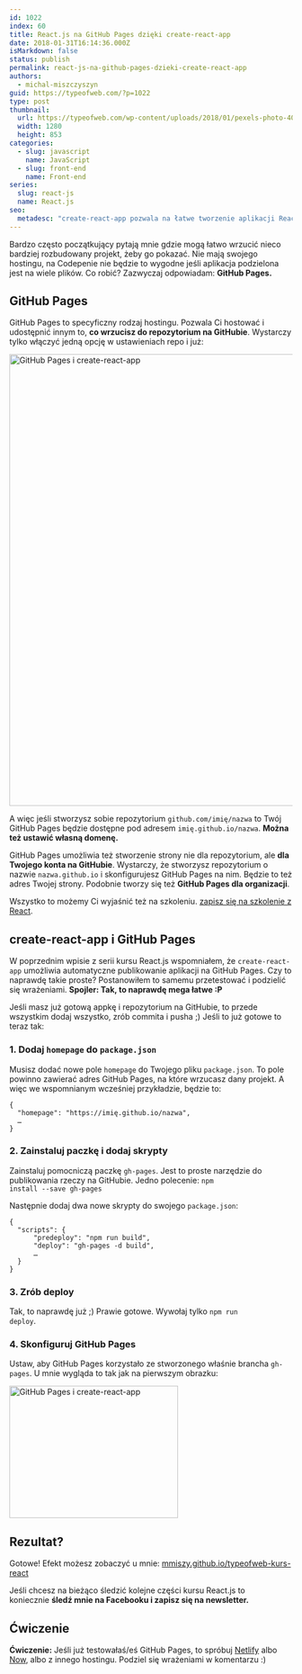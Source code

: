 ```yaml
---
id: 1022
index: 60
title: React.js na GitHub Pages dzięki create-react-app
date: 2018-01-31T16:14:36.000Z
isMarkdown: false
status: publish
permalink: react-js-na-github-pages-dzieki-create-react-app
authors:
  - michal-miszczyszyn
guid: https://typeofweb.com/?p=1022
type: post
thumbnail:
  url: https://typeofweb.com/wp-content/uploads/2018/01/pexels-photo-405031.jpeg
  width: 1280
  height: 853
categories:
  - slug: javascript
    name: JavaScript
  - slug: front-end
    name: Front-end
series:
  slug: react-js
  name: React.js
seo:
  metadesc: "create-react-app pozwala na łatwe tworzenie aplikacji React.js. Ale posiada też nieco ukrytą funkcję: Prosty deploy na GitHub Pages. GitHub Pages jest idealnym miejscem dla prostych aplikacji, dem i Twojego portfolio! W tym wpisie pokazuję\_jak łatwo zrobić deploy aplikacji React.js (create-react-app) na GitHub Pages."
---
```


Bardzo często początkujący pytają mnie gdzie mogą łatwo wrzucić nieco bardziej rozbudowany projekt, żeby go pokazać. Nie mają swojego hostingu, na Codepenie nie będzie to wygodne jeśli aplikacja podzielona jest na wiele plików. Co robić? Zazwyczaj odpowiadam: <strong>GitHub Pages.</strong>

<h2>GitHub Pages</h2>

GitHub Pages to specyficzny rodzaj hostingu. Pozwala Ci hostować i udostępnić innym to, <strong>co wrzucisz do repozytorium na GitHubie</strong>. Wystarczy tylko włączyć jedną opcję w ustawieniach repo i już:

<a href="https://typeofweb.com/wp-content/uploads/2018/01/Screenshot-2018-01-29-20.11.18.png"><img class="aligncenter size-large wp-image-1023" src="https://typeofweb.com/wp-content/uploads/2018/01/Screenshot-2018-01-29-20.11.18-1024x803.png" alt="GitHub Pages i create-react-app" width="1024" height="803" /></a>

A więc jeśli stworzysz sobie repozytorium <code>github.com/imię/nazwa</code> to Twój GitHub Pages będzie dostępne pod adresem <code>imię.github.io/nazwa</code>. <strong>Można też ustawić własną domenę.</strong>

GitHub Pages umożliwia też stworzenie strony nie dla repozytorium, ale <strong>dla Twojego konta na GitHubie</strong>. Wystarczy, że stworzysz repozytorium o nazwie <code>nazwa.github.io</code> i skonfigurujesz GitHub Pages na nim. Będzie to też adres Twojej strony. Podobnie tworzy się też <strong>GitHub Pages dla organizacji</strong>.

Wszystko to możemy Ci wyjaśnić też na szkoleniu. <a href="https://szkolenia.typeofweb.com/" target="_blank">zapisz się na szkolenie z React</a>.

<h2>create-react-app i GitHub Pages</h2>

W poprzednim wpisie z serii kursu React.js wspomniałem, że <code>create-react-app</code> umożliwia automatyczne publikowanie aplikacji na GitHub Pages. Czy to naprawdę takie proste? Postanowiłem to samemu przetestować i podzielić się wrażeniami. <strong>Spojler: Tak, to naprawdę mega łatwe :P</strong>

Jeśli masz już gotową appkę i repozytorium na GitHubie, to przede wszystkim dodaj wszystko, zrób commita i pusha ;) Jeśli to już gotowe to teraz tak:

<h3>1. Dodaj <code>homepage</code> do <code>package.json</code></h3>

Musisz dodać nowe pole <code>homepage</code> do Twojego pliku <code>package.json</code>. To pole powinno zawierać adres GitHub Pages, na które wrzucasz dany projekt. A więc we wspomnianym wcześniej przykładzie, będzie to:

<pre class="language-json"><code>{
  "homepage": "https://imię.github.io/nazwa",
  …
}</code></pre>

<h3>2. Zainstaluj paczkę i dodaj skrypty</h3>

Zainstaluj pomocniczą paczkę <code>gh-pages</code>. Jest to proste narzędzie do publikowania rzeczy na GitHubie. Jedno polecenie: <code>npm install --save gh-pages</code>

Następnie dodaj dwa nowe skrypty do swojego <code>package.json</code>:

<pre class="language-json"><code>{
  "scripts": {
      "predeploy": "npm run build",
      "deploy": "gh-pages -d build",
      …
  }
}</code></pre>

<h3>3. Zrób deploy</h3>

Tak, to naprawdę już ;) Prawie gotowe. Wywołaj tylko <code>npm run deploy</code>.

<h3>4. Skonfiguruj GitHub Pages</h3>

Ustaw, aby GitHub Pages korzystało ze stworzonego właśnie brancha <code>gh-pages</code>. U mnie wygląda to tak jak na pierwszym obrazku:

<a href="https://typeofweb.com/wp-content/uploads/2018/01/Screenshot-2018-01-29-20.11.18.png"><img class="aligncenter size-medium wp-image-1023" src="https://typeofweb.com/wp-content/uploads/2018/01/Screenshot-2018-01-29-20.11.18-300x235.png" alt="GitHub Pages i create-react-app" width="300" height="235" /></a>

<h2>Rezultat?</h2>

Gotowe! Efekt możesz zobaczyć u mnie: <a href="https://mmiszy.github.io/typeofweb-kurs-react">mmiszy.github.io/typeofweb-kurs-react</a>

Jeśli chcesz na bieżąco śledzić kolejne części kursu React.js to koniecznie <strong>śledź mnie na Facebooku i zapisz się na newsletter.</strong>

<NewsletterForm />

<FacebookPageWidget />

<h2>Ćwiczenie</h2>

<strong>Ćwiczenie:</strong> Jeśli już testowałaś/eś GitHub Pages, to spróbuj <a href="https://www.netlify.com/">Netlify</a> albo <a href="https://zeit.co/now">Now</a>, albo z innego hostingu. Podziel się wrażeniami w komentarzu :)
